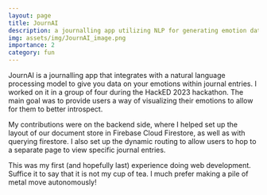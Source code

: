 ```yaml
---
layout: page
title: JournAI
description: a journalling app utilizing NLP for generating emotion data
img: assets/img/JournAI_image.png
importance: 2
category: fun
---
```

JournAI is a journalling app that integrates with a natural language processing model to give you data on your emotions within journal entries. I worked on it in a group of four during the HackED 2023 hackathon. The main goal was to provide users a way of visualizing their emotions to allow for them to better introspect.

My contributions were on the backend side, where I helped set up the layout of our document store in Firebase Cloud Firestore, as well as with querying firestore. I also set up the dynamic routing to allow users to hop to a separate page to view specific journal entries.

This was my first (and hopefully last) experience doing web development. Suffice
it to say that it is not my cup of tea. I much prefer making a pile of metal move
autonomously!
